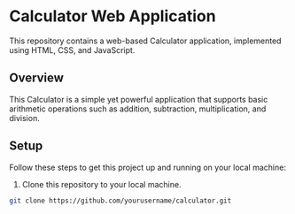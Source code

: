 # Calculator Web Application

This repository contains a web-based Calculator application, implemented using HTML, CSS, and JavaScript.

## Overview

This Calculator is a simple yet powerful application that supports basic arithmetic operations such as addition, subtraction, multiplication, and division. 

## Setup

Follow these steps to get this project up and running on your local machine:

1. Clone this repository to your local machine.

```bash
git clone https://github.com/yourusername/calculator.git
